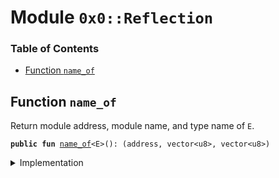 
<a name="0x0_Reflection"></a>

# Module `0x0::Reflection`

### Table of Contents

-  [Function `name_of`](#0x0_Reflection_name_of)



<a name="0x0_Reflection_name_of"></a>

## Function `name_of`

Return module address, module name, and type name of
<code>E</code>.


<pre><code><b>public</b> <b>fun</b> <a href="#0x0_Reflection_name_of">name_of</a>&lt;E&gt;(): (address, vector&lt;u8&gt;, vector&lt;u8&gt;)
</code></pre>



<details>
<summary>Implementation</summary>


<pre><code><b>native</b> <b>public</b> <b>fun</b> <a href="#0x0_Reflection_name_of">name_of</a>&lt;E&gt;(): (address, vector&lt;u8&gt;, vector&lt;u8&gt;);
</code></pre>



</details>
